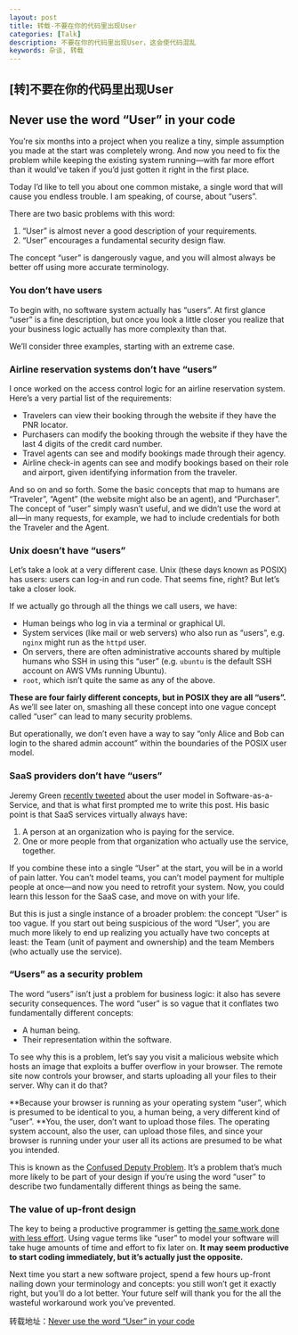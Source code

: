 ```yaml
---
layout: post
title: 转载-不要在你的代码里出现User
categories: [Talk]
description: 不要在你的代码里出现User，这会使代码混乱
keywords: 杂谈, 转载
---
```


## [转]不要在你的代码里出现User

## Never use the word “User” in your code

You’re six months into a project when you realize a tiny, simple assumption you made at the start was completely wrong. And now you need to fix the problem while keeping the existing system running—with far more effort than it would’ve taken if you’d just gotten it right in the first place.

Today I’d like to tell you about one common mistake, a single word that will cause you endless trouble. I am speaking, of course, about “users”.

There are two basic problems with this word:

1. “User” is almost never a good description of your requirements.
2. “User” encourages a fundamental security design flaw.

The concept “user” is dangerously vague, and you will almost always be better off using more accurate terminology.

### You don’t have users
To begin with, no software system actually has “users”. At first glance “user” is a fine description, but once you look a little closer you realize that your business logic actually has more complexity than that.

We’ll consider three examples, starting with an extreme case.

### Airline reservation systems don’t have “users”

I once worked on the access control logic for an airline reservation system. Here’s a very partial list of the requirements:

- Travelers can view their booking through the website if they have the PNR locator.
- Purchasers can modify the booking through the website if they have the last 4 digits of the credit card number.
- Travel agents can see and modify bookings made through their agency.
- Airline check-in agents can see and modify bookings based on their role and airport, given identifying information from the traveler.

And so on and so forth. Some the basic concepts that map to humans are “Traveler”, “Agent” (the website might also be an agent), and “Purchaser”. The concept of “user” simply wasn’t useful, and we didn’t use the word at all—in many requests, for example, we had to include credentials for both the Traveler and the Agent.

### Unix doesn’t have “users”
Let’s take a look at a very different case. Unix (these days known as POSIX) has users: users can log-in and run code. That seems fine, right? But let’s take a closer look.

If we actually go through all the things we call users, we have:

- Human beings who log in via a terminal or graphical UI.
- System services (like mail or web servers) who also run as “users”, e.g. `nginx` might run as the `httpd` user.
- On servers, there are often administrative accounts shared by multiple humans who SSH in using this “user” (e.g. `ubuntu` is the default SSH account on AWS VMs running Ubuntu).
- `root`, which isn’t quite the same as any of the above.

**These are four fairly different concepts, but in POSIX they are all “users”.** As we’ll see later on, smashing all these concept into one vague concept called “user” can lead to many security problems.

But operationally, we don’t even have a way to say “only Alice and Bob can login to the shared admin account” within the boundaries of the POSIX user model.

### SaaS providers don’t have “users”

Jeremy Green [recently tweeted](https://twitter.com/jagthedrummer/status/1037812206602252291) about the user model in Software-as-a-Service, and that is what first prompted me to write this post. His basic point is that SaaS services virtually always have:

1. A person at an organization who is paying for the service.
2. One or more people from that organization who actually use the service, together.

If you combine these into a single “User” at the start, you will be in a world of pain latter. You can’t model teams, you can’t model payment for multiple people at once—and now you need to retrofit your system. Now, you could learn this lesson for the SaaS case, and move on with your life.

But this is just a single instance of a broader problem: the concept “User” is too vague. If you start out being suspicious of the word “User”, you are much more likely to end up realizing you actually have two concepts at least: the Team (unit of payment and ownership) and the team Members (who actually use the service).

### “Users” as a security problem
The word “users” isn’t just a problem for business logic: it also has severe security consequences. The word “user” is so vague that it conflates two fundamentally different concepts:

- A human being.
- Their representation within the software.

To see why this is a problem, let’s say you visit a malicious website which hosts an image that exploits a buffer overflow in your browser. The remote site now controls your browser, and starts uploading all your files to their server. Why can it do that?

**Because your browser is running as your operating system “user”, which is presumed to be identical to you, a human being, a very different kind of “user”. **You, the user, don’t want to upload those files. The operating system account, also the user, can upload those files, and since your browser is running under your user all its actions are presumed to be what you intended.

This is known as the [Confused Deputy Problem](https://en.wikipedia.org/wiki/Confused_deputy_problem). It’s a problem that’s much more likely to be part of your design if you’re using the word “user” to describe two fundamentally different things as being the same.

### The value of up-front design
The key to being a productive programmer is getting [the same work done with less effort](https://codewithoutrules.com/2016/08/25/the-01x-programmer/). Using vague terms like “user” to model your software will take huge amounts of time and effort to fix later on. **It may seem productive to start coding immediately, but it’s actually just the opposite.**

Next time you start a new software project, spend a few hours up-front nailing down your terminology and concepts: you still won’t get it exactly right, but you’ll do a lot better. Your future self will thank you for the all the wasteful workaround work you’ve prevented.

转载地址：[Never use the word “User” in your code](https://codewithoutrules.com/2018/09/21/users-considered-harmful/?utm_source=wanqu.co&utm_campaign=Wanqu+Daily&utm_medium=website)